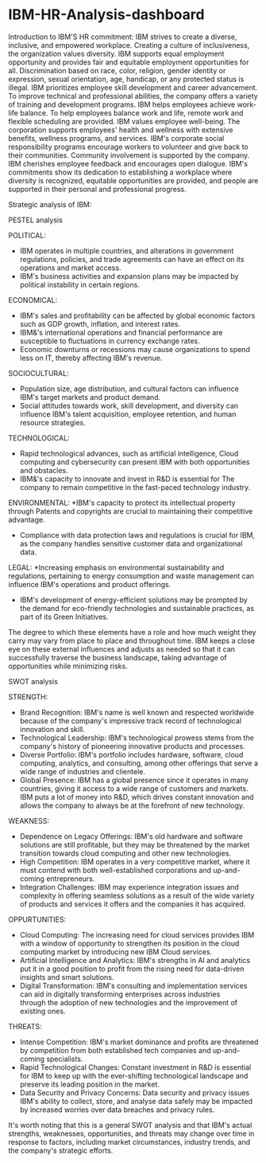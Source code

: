 # IBM-HR-Analysis-dashboard
Introduction to IBM'S HR commitment:
IBM strives to create a diverse, inclusive, and empowered workplace. Creating a culture of
inclusiveness, the organization values diversity. IBM supports equal employment opportunity and
provides fair and equitable employment opportunities for all. Discrimination based on race, color,
religion, gender identity or expression, sexual orientation, age, handicap, or any protected status is
illegal. IBM prioritizes employee skill development and career advancement. To improve technical
and professional abilities, the company offers a variety of training and development programs. IBM
helps employees achieve work-life balance. To help employees balance work and life, remote work
and flexible scheduling are provided. IBM values employee well-being. The corporation supports
employees&#39; health and wellness with extensive benefits, wellness programs, and services. IBM&#39;s
corporate social responsibility programs encourage workers to volunteer and give back to their
communities. Community involvement is supported by the company. IBM cherishes employee
feedback and encourages open dialogue. IBM&#39;s commitments show its dedication to establishing a
workplace where diversity is recognized, equitable opportunities are provided, and people are
supported in their personal and professional progress.

Strategic analysis of IBM:

PESTEL analysis

POLITICAL:
* IBM operates in multiple countries, and alterations in
government regulations, policies, and trade agreements can
have an effect on its operations and market access.
* IBM's business activities and expansion plans may be
impacted by political instability in certain regions.

ECONOMICAL:
* IBM's sales and profitability can be affected by global
economic factors such as GDP growth, inflation, and
interest rates.
* IBM&'s international operations and financial performance
are susceptible to fluctuations in currency exchange rates.
* Economic downturns or recessions may cause organizations
to spend less on IT, thereby affecting IBM's revenue.

SOCIOCULTURAL:
* Population size, age distribution, and cultural factors can
influence IBM's target markets and product demand.
* Social attitudes towards work, skill development, and
diversity can influence IBM's talent acquisition, employee
retention, and human resource strategies.

TECHNOLOGICAL:
* Rapid technological advances, such as artificial intelligence,
Cloud computing and cybersecurity can present IBM with
both opportunities and obstacles.
* IBM&'s capacity to innovate and invest in R&amp;D is essential for
The company to remain competitive in the fast-paced
technology industry.

ENVIRONMENTAL:
*IBM's capacity to protect its intellectual property through
Patents and copyrights are crucial to maintaining their
competitive advantage.
* Compliance with data protection laws and regulations is
crucial for IBM, as the company handles sensitive customer data
and organizational data.

LEGAL:
*Increasing emphasis on environmental sustainability and
regulations, pertaining to energy consumption and waste
management can influence IBM's operations and product
offerings.
* IBM's development of energy-efficient solutions may be
prompted by the demand for eco-friendly technologies and
sustainable practices, as part of its Green Initiatives.

The degree to which these elements have a role and how much weight they carry may vary from place to place and throughout time. IBM keeps a close eye on these external influences
and adjusts as needed so that it can successfully traverse the business landscape, taking advantage of opportunities while minimizing risks.

SWOT analysis

STRENGTH:
* Brand Recognition: IBM's name is well known and respected worldwide because of the company's impressive track
record of technological innovation and skill.
* Technological Leadership: IBM's technological prowess stems
from the company's history of pioneering innovative products
and processes.
* Diverse Portfolio: IBM's portfolio includes hardware, software,
cloud computing, analytics, and consulting, among other
offerings that serve a wide range of industries and clientele.
* Global Presence: IBM has a global presence since it operates in
many countries, giving it access to a wide range of customers
and markets. IBM puts a lot of money into R&D, which drives
constant innovation and allows the company to always be at
the forefront of new technology.

WEAKNESS:
* Dependence on Legacy Offerings: IBM's old hardware and
software solutions are still profitable, but they may be
threatened by the market transition towards cloud computing
and other new technologies.
* High Competition: IBM operates in a very competitive market,
where it must contend with both well-established corporations
and up-and-coming entrepreneurs.
* Integration Challenges: IBM may experience integration issues
and complexity in offering seamless solutions as a result of the
wide variety of products and services it offers and the
companies it has acquired.

OPPURTUNITIES:
* Cloud Computing: The increasing need for cloud services
provides IBM with a window of opportunity to strengthen its
position in the cloud computing market by introducing new
IBM Cloud services.
* Artificial Intelligence and Analytics: IBM's strengths in AI and
analytics put it in a good position to profit from the rising need
for data-driven insights and smart solutions.
* Digital Transformation: IBM's consulting and implementation
services can aid in digitally transforming enterprises across
industries through the adoption of new technologies and the
improvement of existing ones.

THREATS:
* Intense Competition: IBM's market dominance and profits are
threatened by competition from both established tech
companies and up-and-coming specialists.
* Rapid Technological Changes: Constant investment in R&D is
essential for IBM to keep up with the ever-shifting technological
landscape and preserve its leading position in the market.
* Data Security and Privacy Concerns: Data security and privacy
issues IBM's ability to collect, store, and analyse data safely
may be impacted by increased worries over data breaches and
privacy rules.

It's worth noting that this is a general SWOT analysis and that IBM's actual strengths, weaknesses,
opportunities, and threats may change over time in response to factors, including market
circumstances, industry trends, and the company's strategic efforts.
